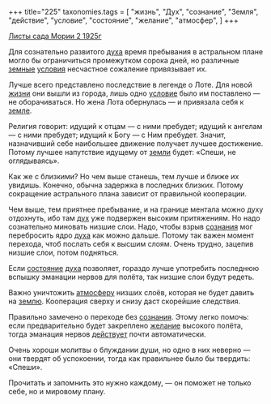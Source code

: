 +++
title="225"
taxonomies.tags = [
 "жизнь",
 "Дух",
 "сознание",
 "Земля",
 "действие",
 "условие",
 "состояние",
 "желание",
 "атмосфер",
]
+++

[Листы сада Мории 2 1925г](/agni/1925)

Для сознательно развитого [духа](/tags/Дух) время пребывания в астральном плане могло бы ограничиться промежутком сорока дней, но различные [земные](/tags/Земля) [условия](/tags/Земля) несчастное сожаление привязывает их.   

Лучше всего представлено последствие в легенде о Лоте. Для новой [жизни](/tags/жизнь) они вышли из города, лишь одно [условие](/tags/условие) было им поставлено — не оборачиваться. Но жена Лота обернулась — и привязала себя к [земле](/tags/Земля).   

Религия говорит: идущий к отцам — с ними пребудет; идущий к ангелам — с ними пребудет; идущий к Богу — с Ним пребудет. Значит, назначивший себе наибольшее движение получает лучшее достижение. Потому лучшее напутствие идущему от [земли](/tags/Земля) будет: «Спеши, не оглядываясь».   

Как же с близкими? Но чем выше станешь, тем лучше и ближе их увидишь. Конечно, обычна задержка в последних близких. Потому сокращение астрального плана зависит от правильной кооперации.   

Чем выше, тем приятнее пребывание, и на границе ментала можно духу отдохнуть, ибо там [дух](/tags/Дух) уже подвержен высоким притяжениям. Но надо сознательно миновать низшие слои. Надо, чтобы взрыв [сознания](/tags/сознание) мог перебросить ядро [духа](/tags/Дух) как можно дальше. Потому так важен момент перехода, чтоб послать себя к высшим слоям. Очень трудно, зацепив низшие слои, потом подняться.   

Если [состояние](/tags/состояние) [духа](/tags/Дух) позволяет, гораздо лучше употребить последнюю вспышку эманации нервов для полёта, так низшие слои будут редеть.   

Важно уничтожить [атмосферу](/tags/атмосфер) низших слоёв, которая не будет давить на [землю](/tags/Земля). Кооперация сверху и снизу даст скорейшие следствия.   

Правильно замечено о переходе без [сознания](/tags/сознание). Этому легко помочь: если предварительно будет закреплено [желание](/tags/желание) высокого полёта, тогда эманация нервов [действует](/tags/действие) почти автоматически.   

Очень хороши молитвы о блуждании души, но одно в них неверно — они твердят об успокоении, тогда как правильнее было бы твердить: «Спеши».   

Прочитать и запомнить это нужно каждому, — он поможет не только себе, но и мировому плану.   

